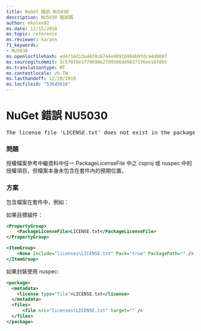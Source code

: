 ```yaml
---
title: NuGet 錯誤 NU5030
description: NU5030 錯誤碼
author: nkolev92
ms.date: 11/15/2018
ms.topic: reference
ms.reviewer: karann
f1_keywords:
- NU5030
ms.openlocfilehash: ed4716d13a4870c6744e9891b994b9fdc94d0007
ms.sourcegitcommit: 5c5f0f0e1f79098e27d9566dd98371f6ee16f8b5
ms.translationtype: MT
ms.contentlocale: zh-TW
ms.lasthandoff: 12/20/2018
ms.locfileid: "53645616"
---
```

# <a name="nuget-error-nu5030"></a>NuGet 錯誤 NU5030
<pre>The license file 'LICENSE.txt' does not exist in the package.</pre>

### <a name="issue"></a>問題

授權檔案參考中繼資料中任一 PackageLicenseFile 中之 csproj 或 nuspec 中的授權項目，但檔案本身未包含在套件內的預期位置。


### <a name="solution"></a>方案

包含檔案在套件中，例如：

如果目標組件：
```xml
<PropertyGroup>
    <PackageLicenseFile>LICENSE.txt</PackageLicenseFile>
</PropertyGroup>

<ItemGroup>
    <None Include="licenses\LICENSE.txt" Pack="true" PackagePath="" />
</ItemGroup>
```

如果封裝使用 nuspec:
```xml
<package>
  <metadata>
    <license type="file">LICENSE.txt</license>
  </metadata>
  <files>
      <file src="licenses\LICENSE.txt" target="" />
  </files>
</package>
```
